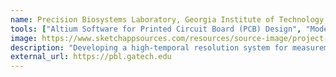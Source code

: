 ```yaml
---
name: Precision Biosystems Laboratory, Georgia Institute of Technology
tools: ["Altium Software for Printed Circuit Board (PCB) Design", "Model Fitting (Matlab & Python)", "CNC Milling", "CAD Modeling (Solidworks)", "Tissue Immunostaining", "SEM Imaging"]
image: https://www.sketchappsources.com/resources/source-image/project-neon-groove-music-ui.png
description: "Developing a high-temporal resolution system for measurement of transcellular and paracellular transport using electrochemical impedance spectroscopy (EIS) to study cellular models of epithelial disease. Working in collaboration with Dr. Nael McCarty (Emory University). Research skills gained: Device design and characterization, Proposal writing, Understanding of the epithelial electrophysiology field, challenges in ion transport research."
external_url: https://pbl.gatech.edu
---
```

